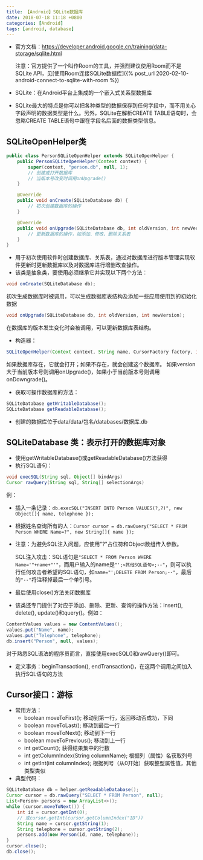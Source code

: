 ```yaml
---
title: 【Android】SQLite数据库
date: 2018-07-18 11:18 +0800
categories: [Android]
tags: [android, database]
---
```

* 官方文档：<https://developer.android.google.cn/training/data-storage/sqlite.html>

  注意：官方提供了一个叫作Room的工具，并强烈建议使用Room而不是SQLite API，见[使用Room连接SQLite数据库]({% post_url 2020-02-10-android-connect-to-sqlite-with-room %})
* SQLite：在Android平台上集成的一个嵌入式关系型数据库
* SQLite最大的特点是你可以把各种类型的数据保存到任何字段中，而不用关心字段声明的数据类型是什么。另外，SQLite在解析CREATE TABLE语句时，会忽略CREATE TABLE语句中跟在字段名后面的数据类型信息。

## SQLiteOpenHelper类

```java
public class PersonSQLiteOpenHelper extends SQLiteOpenHelper {
    public PersonSQLiteOpenHelper(Context context) {
        super(context, "person.db", null, 1);
        // 创建或打开数据库
        // 当版本号改变时调用onUpgrade()
    }

    @Override
    public void onCreate(SQLiteDatabase db) {
        // 初次创建数据库的操作
    }

    @Override
    public void onUpgrade(SQLiteDatabase db, int oldVersion, int newVersion) {
        // 更新数据库的操作，如添加、修改、删除关系表
    }
}
```

* 用于初次使用软件时创建数据库、关系表，通过对数据库进行版本管理实现软件更新时更新数据库以及对数据库进行增删改查操作。
* 该类是抽象类，要使用必须继承它并实现以下两个方法：

```java
void onCreate(SQLiteDatabase db);
```

初次生成数据库时被调用，可以生成数据库表结构及添加一些应用使用到的初始化数据

```java
void onUpgrade(SQLiteDatabase db, int oldVersion, int newVersion);
```

在数据库的版本发生变化时会被调用，可以更新数据库表结构。

* 构造器：

```java
SQLiteOpenHelper(Context context, String name, CursorFactory factory, int version)
```
      
如果数据库存在，它就会打开；如果不存在，就会创建这个数据库。
如果version大于当前版本号则调用onUpgrade()，如果小于当前版本号则调用onDowngrade()。

* 获取可操作数据库的方法：

```java
SQLiteDatabase getWritableDatabase();
SQLiteDatabase getReadableDatabase();
```

* 创建的数据库位于data/data/包名/databases/数据库.db

## SQLiteDatabase 类：表示打开的数据库对象
* 使用getWritableDatabase()或getReadableDatabase()方法获得
* 执行SQL语句：

```java
void execSQL(String sql, Object[] bindArgs)
Cursor rawQuery(String sql, String[] selectionArgs)
```

例：
* 插入一条记录：`db.execSQL("INSERT INTO Person VALUES(?,?)", new Object[]{ name, telephone });`
* 根据姓名查询所有的人：`Cursor cursor = db.rawQuery("SELECT * FROM Person WHERE Name=?", new String[]{ name });`

* 注意：为避免SQL注入问题，应使用"?"占位符和Object数组传入参数。

  SQL注入攻击：SQL语句是`"SELECT * FROM Person WHERE Name='"+name+"'"`，而用户输入的name是`"';<其他SQL语句>;--"`，则可以执行任何攻击者希望的SQL语句，如`name="';DELETE FROM Person;--"`，最后的`"--"`将注释掉最后一个单引号。
* 最后使用close()方法关闭数据库
* 该类还专门提供了对应于添加、删除、更新、查询的操作方法：insert(), delete(), update()和query()。例如：

```java
ContentValues values = new ContentValues();
values.put("Name", name);
values.put("Telephone", telephone);
db.insert("Person", null, values);
```

对于熟悉SQL语法的程序员而言，直接使用execSQL()和rawQuery()即可。

* 定义事务：beginTransaction(), endTransaction()，在这两个调用之间加入执行SQL语句的方法

## Cursor接口：游标
* 常用方法：
  * boolean moveToFirst();    移动到第一行，返回移动否成功，下同
  * boolean moveToLast();    移动到最后一行
  * boolean moveToNext();    移动到下一行
  * boolean moveToPrevious();    移动到上一行
  * int getCount();    获得结果集中的行数
  * int getColumnIndex(String columnName);    根据列（属性）名获取列号
  * int getInt(int columnIndex);    根据列号（从0开始）获取整型属性值，其他类型类似
* 典型代码：

```java
SQLiteDatabase db = helper.getReadableDatabase();
Cursor cursor = db.rawQuery("SELECT * FROM Person", null);
List<Person> persons = new ArrayList<>();
while (cursor.moveToNext()) {
    int id = cursor.getInt(0);
    // 或cursor.getInt(cursor.getColumnIndex("ID"))
    String name = cursor.getString(1);
    String telephone = cursor.getString(2);
    persons.add(new Person(id, name, telephone));
}
cursor.close();
db.close();
```
